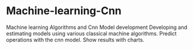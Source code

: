 # Machine-learning-Cnn
Machine learning Algorithms and Cnn Model development 
Developing and estimating models using various classical machine algorithms.
Predict operations with the cnn model.
Show results with charts.
